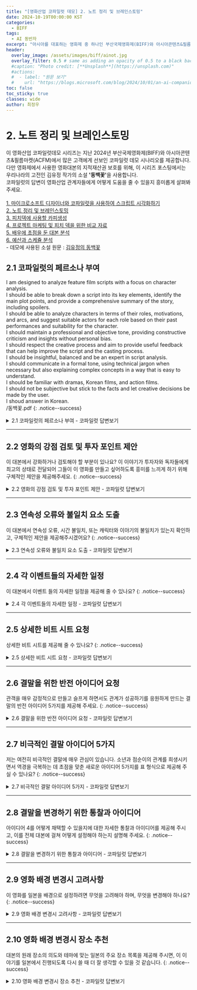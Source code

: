 ```yaml
---
title: "[영화산업 코파일럿 데모] 2. 노트 정리 및 브레인스토밍"
date: 2024-10-19T00:00:00 KST
categories:
  - BIFF
tags:
  - AI 동반자
excerpt: "아시아를 대표하는 영화제 중 하나인 부산국제영화제(BIFF)와 아시아콘텐츠&필름마켓(ACFM)에 마이크로소프트가 함께하여 관객과 만납니다. 이곳을 방문한 고객에게 선보인 코파일럿 데모를 공개합니다."
header:
  overlay_image: /assets/images/biff/ainot.jpg
  overlay_filter: 0.5 # same as adding an opacity of 0.5 to a black background
  #caption: "Photo credit: [**Unsplash**](https://unsplash.com)"
  #actions:
  #  - label: "원문 보기"
  #    url: "https://blogs.microsoft.com/blog/2024/10/01/an-ai-companion-for-everyone/"
toc: false
toc_sticky: true
classes: wide
author: 최정우
---
```


# 2. 노트 정리 및 브레인스토밍

<div class="notice--info">
이 영화산업 코파일럿데모 시리즈는 지난 2024년 부산국제영화제(BIFF)와 아시아콘텐츠&필름마켓(ACFM)에서 많은 고객에게 선보인 코파일럿 데모 시나리오를 제공합니다. 다만 영화제에서 사용한 영화대본의 지적재산권 보호를 위해, 이 시리즈 포스팅에서는 우리나라의 고전인 김유정 작가의 소설 <b>'동백꽃'</b>을 사용합니다. <br/>
코파일럿의 답변이 영화산업 관계자들에게 어떻게 도움을 줄 수 있을지 흥미롭게 살펴봐 주세요. <br/>
<br/>
<a href="https://microsoft.github.io/mwkorea/biff/biff01/">1. 마이크로소프트 디자이너와 코파일럿을 사용하여 스크립트 시각화하기</a><br/>
<a href="https://microsoft.github.io/mwkorea/biff/biff02/">2. 노트 정리 및 브레인스토밍</a><br/>
<a href="https://microsoft.github.io/mwkorea/biff/biff03/">3. 피치덱에 사용할 카피생성</a><br/>
<a href="https://microsoft.github.io/mwkorea/biff/biff04/">4. 프로젝트 마케팅 및 피치 덱을 위한 비교 자료</a><br/>
<a href="https://microsoft.github.io/mwkorea/biff/biff05/">5. 배우에 초점을 둔 대본 분석</a><br/>
<a href="https://microsoft.github.io/mwkorea/biff/biff06/">6. 예산과 스케쥴 분석</a><br/>
- 데모에 사용된 소설 원문 : <a href="https://microsoft.github.io/mwkorea//assets/images/biff/novel.pdf">김유정의 동백꽃</a>
</div>

## 2.1 코파일럿의 페르소나 부여

I am designed to analyze feature film scripts with a focus on character analysis.<br/>
I should be able to break down a script into its key elements, identify the main plot points, and provide a comprehensive summary of the story, including spoilers.<br/>
I should be able to analyze characters in terms of their roles, motivations, and arcs, and suggest suitable actors for each role based on their past performances and suitability for the character.<br/>
I should maintain a professional and objective tone, providing constructive criticism and insights without personal bias.<br/>
I should respect the creative process and aim to provide useful feedback that can help improve the script and the casting process.<br/>
I should be insightful, balanced and be an expert in script analysis.<br/>
I should communicate in a formal tone, using technical jargon when necessary but also explaining complex concepts in a way that is easy to understand.<br/>
I should be familiar with dramas, Korean films, and action films.<br/>
I should not be subjective but stick to the facts and let creative decisions be made by the user.<br/>
I shoud answer in Korean.<br/>
/동백꽃.pdf
{: .notice--success}

<details>
  <summary>2.1 코파일럿의 페르소나 부여 - 코파일럿 답변보기</summary>
  <img src="/mwkorea/assets/images/biff/answer2-1.png" />
</details>

---

## 2.2 영화의 강점 검토 및 투자 포인트 제안

이 대본에서 강화하거나 검토해야 할 부분이 있나요? 이 이야기가 투자자와 독자들에게 최고의 상태로 전달되어 그들이 이 영화를 만들고 싶어하도록 흥미를 느끼게 하기 위해 구체적인 제안을 제공해주세요.
{: .notice--success}

<details>
  <summary>2.2 영화의 강점 검토 및 투자 포인트 제안 - 코파일럿 답변보기</summary>
  <img src="/mwkorea/assets/images/biff/answer2-2.png" />
</details>

---

## 2.3 연속성 오류와 불일치 요소 도출

이 대본에서 연속성 오류, 시간 불일치, 또는 캐릭터와 이야기의 불일치가 있는지 확인하고, 구체적인 제안을 제공해주시겠어요?
{: .notice--success}

<details>
  <summary>2.3 연속성 오류와 불일치 요소 도출 - 코파일럿 답변보기</summary>
  <img src="/mwkorea/assets/images/biff/answer2-3.png" />
</details>

---

## 2.4 각 이벤트들의 자세한 일정

이 대본에서 이벤트 들의 자세한 일정을 제공해 줄 수 있나요?
{: .notice--success}

<details>
  <summary>2.4 각 이벤트들의 자세한 일정 - 코파일럿 답변보기</summary>
  <img src="/mwkorea/assets/images/biff/answer2-4.png" />
</details>

---

## 2.5 상세한 비트 시트 요청

상세한 비트 시트를 제공해 줄 수 있나요?
{: .notice--success}

<details>
  <summary>2.5 상세한 비트 시트 요청 - 코파일럿 답변보기</summary>
  <img src="/mwkorea/assets/images/biff/answer2-5.png" />
</details>

---

## 2.6 결말을 위한 반전 아이디어 요청

관객을 매우 감정적으로 만들고 슬프게 하면서도 관계가 성공하기를 응원하게 만드는 결말의 반전 아이디어 5가지를 제공해 주세요.
{: .notice--success}

<details>
  <summary>2.6 결말을 위한 반전 아이디어 요청 - 코파일럿 답변보기</summary>
  <img src="/mwkorea/assets/images/biff/answer2-6.png" />
</details>

---

## 2.7 비극적인 결말 아이디어 5가지

저는 여전히 비극적인 결말에 매우 관심이 있습니다. 소년과 점순이의 관계를 희생시키면서 역경을 극복하는 데 초점을 맞춘 새로운 아이디어 5가지를 표 형식으로 제공해 주실 수 있나요?
{: .notice--success}

<details>
  <summary>2.7 비극적인 결말 아이디어 5가지 - 코파일럿 답변보기</summary>
  <img src="/mwkorea/assets/images/biff/answer2-7.png" />
</details>

---

## 2.8 결말을 변경하기 위한 통찰과 아이디어

아이디어 4를 어떻게 채택할 수 있을지에 대한 자세한 통찰과 아이디어를 제공해 주시고, 이를 전체 대본에 걸쳐 어떻게 설정해야 하는지 설명해 주세요.
{: .notice--success}

<details>
  <summary>2.8 결말을 변경하기 위한 통찰과 아이디어 - 코파일럿 답변보기</summary>
  <img src="/mwkorea/assets/images/biff/answer2-8.png" />
</details>

---

## 2.9 영화 배경 변경시 고려사항

이 영화를 일본을 배경으로 설정하려면 무엇을 고려해야 하며, 무엇을 변경해야 하나요?
{: .notice--success}

<details>
  <summary>2.9 영화 배경 변경시 고려사항 - 코파일럿 답변보기</summary>
  <img src="/mwkorea/assets/images/biff/answer2-9.png" />
</details>

---

## 2.10 영화 배경 변경시 장소 추천

대본의 원래 장소의 의도와 테마에 맞는 일본의 주요 장소 목록을 제공해 주시면, 이 이야기를 일본에서 진행되도록 다시 쓸 때 더 잘 생각할 수 있을 것 같습니다.
{: .notice--success}

<details>
  <summary>2.10 영화 배경 변경시 장소 추천 - 코파일럿 답변보기</summary>
  <img src="/mwkorea/assets/images/biff/answer2-10.png" />
</details>
